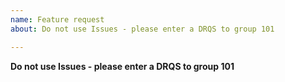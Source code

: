```yaml
---
name: Feature request
about: Do not use Issues - please enter a DRQS to group 101

---
```


**Do not use Issues - please enter a DRQS to group 101**
